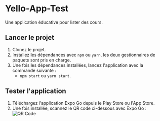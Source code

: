 # Yello-App-Test

Une application éducative pour lister des cours.

## Lancer le projet

1. Clonez le projet.
2. Installez les dépendances avec `npm` ou `yarn`, les deux gestionnaires de paquets sont pris en charge.
3. Une fois les dépendances installées, lancez l'application avec la commande suivante :
   - `npm start` ou `yarn start`.

## Tester l'application

1. Téléchargez l'application Expo Go depuis le Play Store ou l'App Store.
2. Une fois installée, scannez le QR code ci-dessous avec Expo Go :
   ![QR Code](https://github.com/user-attachments/assets/5801ae97-3b81-4ebd-ab04-fef91e9de92a)
